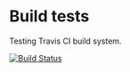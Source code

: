 # Build tests

Testing Travis CI build system.

[![Build Status](https://travis-ci.org/olistik/build-tests.svg?branch=master)](https://travis-ci.org/olistik/build-tests)

